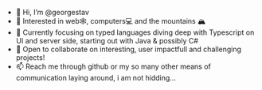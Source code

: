 - 👋 Hi, I’m @georgestav
- 👀 Interested in web🕸, computers💻 and the mountains 🏔
- 🌱 Currently focusing on typed languages diving deep with Typescript on UI and server side, starting out with Java & possibly C#
- 💞️ Open to collaborate on interesting, user impactfull and challenging projects!
- 📫 Reach me through github or my so many other means of communication laying around, i am not hidding...
